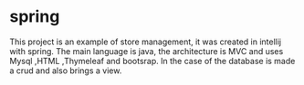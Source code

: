 # spring
This project is an example of store management, it was created in intellij with spring.
The main language is java, the architecture is MVC and uses Mysql ,HTML ,Thymeleaf and bootsrap.
In the case of the database is made a crud and also brings a view. 
